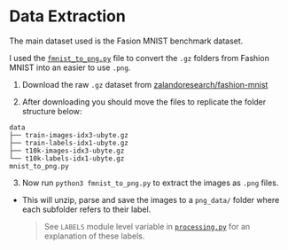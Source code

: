 # Data Extraction

The main dataset used is the Fasion MNIST benchmark dataset.

I used the [`fmnist_to_png.py`](../fmnist_to_png.py) file to convert the `.gz` folders from Fashion MNIST into an easier to use `.png`.

1. Download the raw `.gz` dataset from [zalandoresearch/fashion-mnist](https://github.com/zalandoresearch/fashion-mnist)

2. After downloading you should move the files to replicate the folder structure below:

```
data
├── train-images-idx3-ubyte.gz
├── train-labels-idx1-ubyte.gz
├── t10k-images-idx3-ubyte.gz
└── t10k-labels-idx1-ubyte.gz
mnist_to_png.py
```

3. Now run `python3 fmnist_to_png.py` to extract the images as `.png` files.

- This will unzip, parse and save the images to a `png_data/` folder where each subfolder refers to their label.
  > See `LABELS` module level variable in [`processing.py`](../processing.py) for an explanation of these labels.
